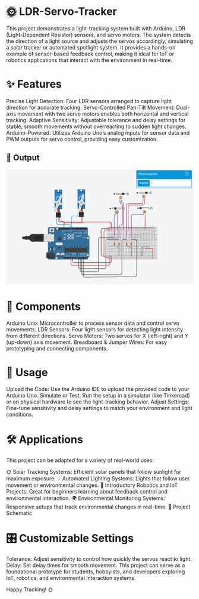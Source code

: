 # 🌞 LDR-Servo-Tracker
This project demonstrates a light-tracking system built with Arduino, LDR (Light-Dependent Resistor) sensors, and servo motors. The system detects the direction of a light source and adjusts the servos accordingly, simulating a solar tracker or automated spotlight system. It provides a hands-on example of sensor-based feedback control, making it ideal for IoT or robotics applications that interact with the environment in real-time.

# ✨ Features
Precise Light Detection: Four LDR sensors arranged to capture light direction for accurate tracking.
Servo-Controlled Pan-Tilt Movement: Dual-axis movement with two servo motors enables both horizontal and vertical tracking.
Adaptive Sensitivity: Adjustable tolerance and delay settings for stable, smooth movements without overreacting to sudden light changes.
Arduino-Powered: Utilizes Arduino Uno’s analog inputs for sensor data and PWM outputs for servo control, providing easy customization.
## 📸 Output
![Light Tracking System Output](images/working.png)
# 🧩 Components
Arduino Uno: Microcontroller to process sensor data and control servo movements.
LDR Sensors: Four light sensors for detecting light intensity from different directions.
Servo Motors: Two servos for X (left-right) and Y (up-down) axis movement.
Breadboard & Jumper Wires: For easy prototyping and connecting components.
# 🚀 Usage
Upload the Code: Use the Arduino IDE to upload the provided code to your Arduino Uno.
Simulate or Test: Run the setup in a simulator (like Tinkercad) or on physical hardware to see the light-tracking behavior.
Adjust Settings: Fine-tune sensitivity and delay settings to match your environment and light conditions.
# 🛠 Applications
This project can be adapted for a variety of real-world uses:

🌞 Solar Tracking Systems: Efficient solar panels that follow sunlight for maximum exposure.
💡 Automated Lighting Systems: Lights that follow user movement or environmental changes.
🤖 Introductory Robotics and IoT Projects: Great for beginners learning about feedback control and environmental interaction.
🌍 Environmental Monitoring Systems: Responsive setups that track environmental changes in real-time.
📸 Project Schematic

# 🎛 Customizable Settings
Tolerance: Adjust sensitivity to control how quickly the servos react to light.
Delay: Set delay times for smooth movement.
This project can serve as a foundational prototype for students, hobbyists, and developers exploring IoT, robotics, and environmental interaction systems.

Happy Tracking! 🌞
